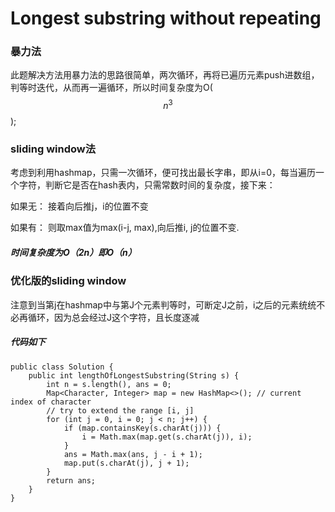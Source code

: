 # Longest substring without repeating

### 暴力法
此题解决方法用暴力法的思路很简单，两次循环，再将已遍历元素push进数组，判等时迭代，从而再一遍循环，所以时间复杂度为O($$n^3$$);
### sliding window法
考虑到利用hashmap，只需一次循环，便可找出最长字串，即从i=0，每当遍历一个字符，判断它是否在hash表内，只需常数时间的复杂度，接下来：

如果无：
接着向后推j，i的位置不变

如果有：
则取max值为max(i-j, max),向后推i, j的位置不变.
##### 时间复杂度为O（2n）即O（n）
### 优化版的sliding window
注意到当第j在hashmap中与第J个元素判等时，可断定J之前，i之后的元素统统不必再循环，因为总会经过J这个字符，且长度逐减
##### 代码如下

```
public class Solution {
    public int lengthOfLongestSubstring(String s) {
        int n = s.length(), ans = 0;
        Map<Character, Integer> map = new HashMap<>(); // current index of character
        // try to extend the range [i, j]
        for (int j = 0, i = 0; j < n; j++) {
            if (map.containsKey(s.charAt(j))) {
                i = Math.max(map.get(s.charAt(j)), i);
            }
            ans = Math.max(ans, j - i + 1);
            map.put(s.charAt(j), j + 1);
        }
        return ans;
    }
}
```




